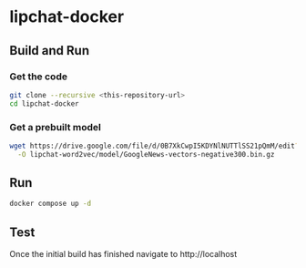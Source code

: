 # lipchat-docker

## Build and Run
### Get the code
```bash
git clone --recursive <this-repository-url>
cd lipchat-docker

```
### Get a prebuilt model
```bash
wget https://drive.google.com/file/d/0B7XkCwpI5KDYNlNUTTlSS21pQmM/edit?usp=sharing \
  -O lipchat-word2vec/model/GoogleNews-vectors-negative300.bin.gz
```

## Run
```bash
docker compose up -d
```

## Test
Once the initial build has finished navigate to http://localhost
